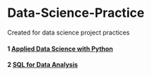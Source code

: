 # Data-Science-Practice
 Created for data science project practices

#### 1 [Applied Data Science with Python](https://github.com/hangdeng/Data-Science-Practice/tree/master/Applied%20Data%20Science%20in%20Python)

#### 2 [SQL for Data Analysis](https://github.com/hangdeng/Data-Science-Practice/tree/master/SQL%20for%20Data%20Analysis)
